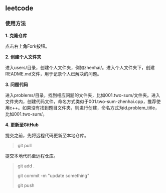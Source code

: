 leetcode
---

### 使用方法
**1. 克隆仓库**

点击右上角Fork按钮。

**2. 创建个人文件夹**

进入users/目录，创建个人文件夹，例如zhenhai/。进入个人文件夹下，创建README.md文件，用于记录个人已解决的问题。

**3. 问题代码**

进入problems/目录，找到相应问题的文件夹，比如001.two-sum/文件夹。进入文件夹内，创建代码文件，命名方式类似于001.two-sum-zhenhai.cpp，推荐使用c++。如果没有找到题目文件夹，则进行创建，命名方式为id.problem_title，比如001.two-sum/。

**4. 更新至GitHub**

提交之前，先将远程代码更新至本地仓库。
> git pull

提交本地代码至远程仓库。
>git add .
>
>git commit -m "update something"
>
>git push
